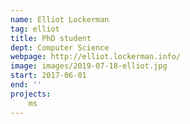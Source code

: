 ```yaml
---
name: Elliot Lockerman
tag: elliot
title: PhD student
dept: Computer Science
webpage: http://elliot.lockerman.info/
image: images/2019-07-18-elliot.jpg
start: 2017-06-01
end: ''
projects:
    ms
---
```


